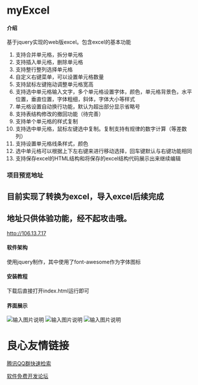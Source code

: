 # myExcel

#### 介绍
基于jquery实现的web版excel。包含excel的基本功能
1. 支持合并单元格，拆分单元格
2. 支持插入单元格，删除单元格
3. 支持整行整列选择单元格
4. 自定义右键菜单，可以设置单元格数量
5. 支持鼠标左键拖动调整单元格宽高
6. 支持选中单元格输入文字，多个单元格设置字体，颜色，单元格背景色，水平位置，垂直位置，字体粗细，斜体，字体大小等样式
7. 单元格设置自动换行功能，默认为超出部分显示省略号
8. 支持表结构修改的撤回功能（待完善）
9. 支持单个单元格的样式复制
10. 支持选中单元格，鼠标左键选中复制。复制支持有规律的数字计算（等差数列）
11. 支持设置单元格线条样式，颜色
12. 选中单元格可以根据上下左右键来进行移动选择，回车键默认与右键功能相同
13. 支持保存excel的HTML结构和将保存的excel结构代码展示出来继续编辑

### 项目预览地址
## 目前实现了转换为excel，导入excel后续完成
## 地址只供体验功能，经不起攻击哦。
http://106.13.7.17

#### 软件架构
使用jquery制作，其中使用了font-awesome作为字体图标


#### 安装教程

下载后直接打开index.html运行即可

#### 界面展示

![输入图片说明](https://gitee.com/uploads/images/2019/0406/145438_38e53dca_1325113.png "微信截图_20190406134820.png")
![输入图片说明](https://gitee.com/uploads/images/2019/0406/145450_73e79354_1325113.png "微信截图_20190406134906.png")
![输入图片说明](https://gitee.com/uploads/images/2019/0406/145509_c843888f_1325113.png "微信截图_20190406135056.png")

 # 良心友情链接

[腾讯QQ群快速检索](http://u.720life.cn/s/8cf73f7c)

[软件免费开发论坛](http://u.720life.cn/s/bbb01dc0)
